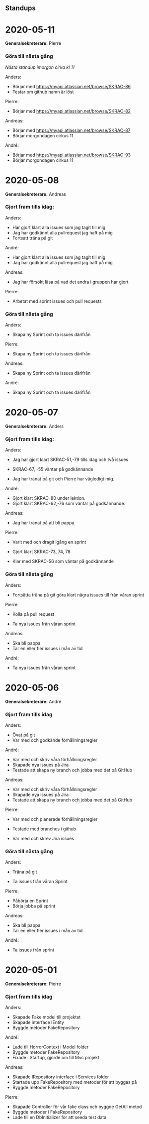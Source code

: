 ## Standups 



# 2020-05-11

**Generalsekreterare:** Pierre

### Göra till nästa gång

*Nästa standup imorgon cirka kl 11*

Anders:

* Börjar med https://myapi.atlassian.net/browse/SKRAC-86
* Testar om github namn är löst

Pierre:

* Börjar med https://myapi.atlassian.net/browse/SKRAC-82


Andreas:

* Börjar med https://myapi.atlassian.net/browse/SKRAC-87
* Börjar morgondagen cirkus 11

André:

* Börjar med https://myapi.atlassian.net/browse/SKRAC-93
* Börjar morgondagen cirkus 11



# 2020-05-08

**Generalsekreterare:** Andreas

### Gjort fram tills idag:

Anders:

* Har gjort klart alla issues som jag tagit till mig
* Jag har godkännt alla pullrequest jag haft på mig
* Fortsatt träna på git

André:

* Har gjort klart alla issues som jag tagit till mig
* Jag har godkännt alla pullrequest jag haft på mig

Andreas:

* Jag har försökt läsa på vad det andra i gruppen har gjort

Pierre: 

* Arbetat med sprint issues och pull requests


### Göra till nästa gång

Anders:

* Skapa ny Sprint och ta issues därifrån

Pierre:

* Skapa ny Sprint och ta issues därifrån


Andreas:

* Skapa ny Sprint och ta issues därifrån

André:

* Skapa ny Sprint och ta issues därifrån



# 2020-05-07

**Generalsekreterare:** Anders

### Gjort fram tills idag:

Anders:

* Jag har gjort klart SKRAC-51,-79 tills idag och två issues 

* SKRAC-67, -55 väntar på godkännande 

* Jag har tränat på git och Pierre har vägledigt mig.

André:

* Gjort klart SKRAC-80 under lektion. 
* Gjort klart SKRAC-62,-76 som väntar på godkännande.

Andreas:

* Jag har tränat på att bli pappa.

Pierre: 

* Varit med och dragit igång en sprint 

* Gjort klart SKRAC-73, 74, 78 

* Klar med SKRAC-56 som väntar på godkännande 

### Göra till nästa gång

Anders:

* Fortsätta träna på git  göra klart några issues till från våran sprint

Pierre:

* Kolla på pull request 

* Ta nya issues från våran sprint

Andreas:

* Ska bli pappa
* Tar en eller fler issues i mån av tid

André:

* Ta nya issues från våran sprint



# 2020-05-06

**Generalsekreterare:** André

### Gjort fram tills idag

Anders:

* Övat på git
* Var med och godkände förhållningsregler

André:

* Var med och skriv våra förhållningsregler
* Skapade nya issues på Jira
* Testade att skapa ny branch och jobba med det på GitHub

Andreas:

* Var med och skriv våra förhållningsregler
* Skapade nya issues på Jira
* Testade att skapa ny branch och jobba med det på GitHub

Pierre: 

* Var med och planerade förhållningsregler

* Testade med branches i github
* Var med och skrev Jira issues 

### Göra till nästa gång

Anders:

* Träna på git 

* Ta issues från våran Sprint

Pierre:

* Påbörja en Sprint
* Börja jobba på sprint

Andreas:

* Ska bli pappa
* Tar en eller fler issues i mån av tid

André:

* Ta issues från sprint 



# 2020-05-01

**Generalsekreterare:** Pierre

### Gjort fram tills idag

Anders:

* Skapade Fake model till projektet
* Skapade interface IEntity
* Byggde metoder FakeRepository

André:

* Lade till HorrorContext i Model folder
* Byggde metoder FakeRepository
* Fixade i Startup, gjorde om till Mvc projekt

Andreas:

* Skapade IRepository interface i Services folder
* Startade upp FakeRepository med metoder för att byggas på
* Byggde metoder FakeRepository

Pierre: 

* Skapade Controller för vår fake class och byggde GetAll metod
* Byggde metoder i FakeRepository
* Lade till en DbInitializer för att seeda test data

